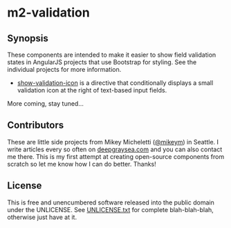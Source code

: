 # m2-validation

## Synopsis

These components are intended to make it easier to show field validation states in AngularJS projects that use Bootstrap for styling. See the individual projects for more information.
  
* [show-validation-icon](/validation-icon/README.md) is a directive that conditionally displays a small validation icon at the right of text-based input fields.

More coming, stay tuned...

## Contributors

These are little side projects from Mikey Micheletti ([@mikeym](https://twitter.com/mikeym)) in Seattle. I write articles every so often on [deepgraysea.com](http://deepgraysea.com) and you can also contact me there. This is my first attempt at creating open-source components from scratch so let me know how I can do better. Thanks!

## License

This is free and unencumbered software released into the public domain under the UNLICENSE. See [UNLICENSE.txt](UNLICENSE.txt) for complete blah-blah-blah, otherwise just have at it.

